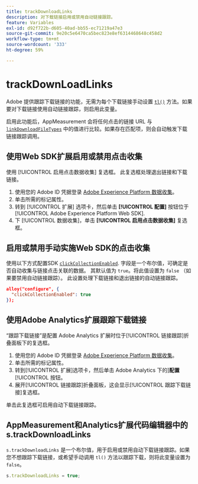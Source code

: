 ```yaml
---
title: trackDownloadLinks
description: 对下载链接启用或禁用自动链接跟踪。
feature: Variables
exl-id: d92f722b-d605-40ad-bb55-ec71219a47e3
source-git-commit: 9e20c5e6470ca5bec823e8ef6314468648c458d2
workflow-type: tm+mt
source-wordcount: '333'
ht-degree: 59%

---
```


# trackDownLoadLinks

Adobe 提供跟踪下载链接的功能，无需为每个下载链接手动设置 [`tl()`](../functions/tl-method.md) 方法。如果要对下载链接使用自动链接跟踪，则启用此变量。

启用此功能后，AppMeasurement 会将任何点击的链接 URL 与 [`linkDownloadFileTypes`](linkdownloadfiletypes.md) 中的值进行比较。如果存在匹配项，则会自动触发下载链接跟踪调用。

## 使用Web SDK扩展启用或禁用点击收集

使用 [!UICONTROL 启用点击数据收集] 复选框。 此复选框处理退出链接和下载链接。

1. 使用您的 Adobe ID 凭据登录 [Adobe Experience Platform 数据收集](https://experience.adobe.com/data-collection?lang=zh-Hans)。
1. 单击所需的标记属性。
1. 转到 [!UICONTROL 扩展] 选项卡，然后单击 **[!UICONTROL 配置]** 按钮位于 [!UICONTROL Adobe Experience Platform Web SDK].
1. 下 [!UICONTROL 数据收集]，单击 **[!UICONTROL 启用点击数据收集]** 复选框。

## 启用或禁用手动实施Web SDK的点击收集

使用以下方式配置SDK [`clickCollectionEnabled`](https://experienceleague.adobe.com/docs/experience-platform/edge/fundamentals/configuring-the-sdk.html#clickCollectionEnabled). 字段是一个布尔值，可确定是否自动收集与链接点击关联的数据。 其默认值为 `true`。将此值设置为 `false` （如果要禁用自动链接跟踪）。 此设置处理下载链接和退出链接的自动链接跟踪。

```json
alloy("configure", {
  "clickCollectionEnabled": true
});
```

## 使用Adobe Analytics扩展跟踪下载链接

“跟踪下载链接”是配置 Adobe Analytics 扩展时位于[!UICONTROL 链接跟踪]折叠面板下的复选框。

1. 使用您的 Adobe ID 凭据登录 [Adobe Experience Platform 数据收集](https://experience.adobe.com/data-collection)。
2. 单击所需的标记属性。
3. 转到[!UICONTROL 扩展]选项卡，然后单击 Adobe Analytics 下的&#x200B;]**配置**[!UICONTROL &#x200B;按钮。
4. 展开[!UICONTROL 链接跟踪]折叠面板，这会显示[!UICONTROL 跟踪下载链接]复选框。

单击此复选框可启用自动下载链接跟踪。

## AppMeasurement和Analytics扩展代码编辑器中的s.trackDownloadLinks

`s.trackDownloadLinks` 是一个布尔值，用于启用或禁用自动下载链接跟踪。如果您不想跟踪下载链接，或希望手动调用 `tl()` 方法以跟踪下载，则将此变量设置为 `false`。

```js
s.trackDownloadLinks = true;
```

